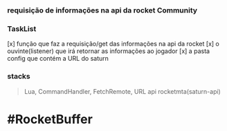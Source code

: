 ### requisição de informações na api da rocket Community

### TaskList

[x] função que faz a requisição/get das informações na api da rocket
[x] o ouvinte(listener) que irá retornar as informações ao jogador
[x] a pasta config que contém a URL do saturn

### stacks
> Lua,
> CommandHandler,
> FetchRemote,
> URL api rocketmta(saturn-api)

<h1>#RocketBuffer<h1>
